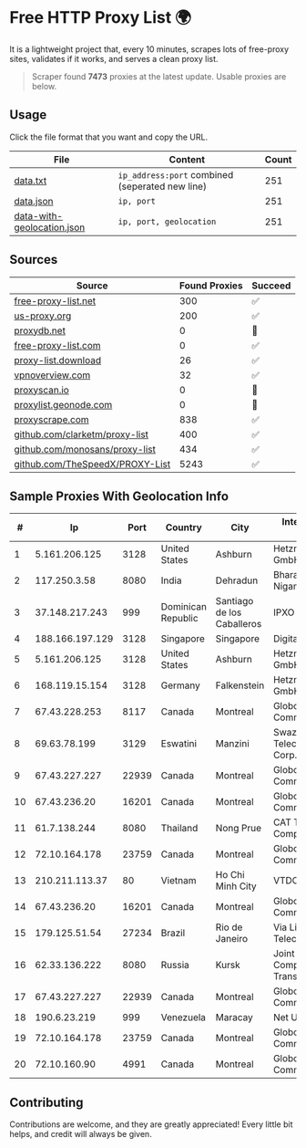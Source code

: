 
# Free HTTP Proxy List 🌍

It is a lightweight project that, every 10 minutes, scrapes lots of free-proxy sites, validates if it works, and serves a clean proxy list.


> Scraper found **7473** proxies at the latest update. Usable proxies are below.

## Usage

Click the file format that you want and copy the URL.


|File|Content|Count|
|----|-------|-----|
|[data.txt](https://raw.githubusercontent.com/themiralay/Proxy-List-World/master/data.txt)|`ip_address:port` combined (seperated new line)|251|
|[data.json](https://raw.githubusercontent.com/themiralay/Proxy-List-World/master/data.json)|`ip, port`|251|
|[data-with-geolocation.json](https://raw.githubusercontent.com/themiralay/Proxy-List-World/master/data-with-geolocation.json)|`ip, port, geolocation`|251|

## Sources

|Source|Found Proxies|Succeed|
|------|-------------|-------|
|[free-proxy-list.net](https://free-proxy-list.net)|300|✅|
|[us-proxy.org](https://www.us-proxy.org)|200|✅|
|[proxydb.net](http://proxydb.net)|0|🚫|
|[free-proxy-list.com](https://free-proxy-list.com/?page=&port=&type%5B%5D=http&type%5B%5D=https&up_time=0&search=Search)|0|✅|
|[proxy-list.download](https://www.proxy-list.download/HTTP)|26|✅|
|[vpnoverview.com](https://vpnoverview.com/privacy/anonymous-browsing/free-proxy-servers)|32|✅|
|[proxyscan.io](https://www.proxyscan.io)|0|🚫|
|[proxylist.geonode.com](https://proxylist.geonode.com/api/proxy-list?limit=300&page=1&sort_by=lastChecked&sort_type=desc&protocols=http,https)|0|🚫|
|[proxyscrape.com](https://api.proxyscrape.com/v2/?request=displayproxies&protocol=http&timeout=10000&country=all&ssl=all&anonymity=all)|838|✅|
|[github.com/clarketm/proxy-list](https://raw.githubusercontent.com/clarketm/proxy-list/master/proxy-list-raw.txt)|400|✅|
|[github.com/monosans/proxy-list](https://raw.githubusercontent.com/monosans/proxy-list/main/proxies/http.txt)|434|✅|
|[github.com/TheSpeedX/PROXY-List](https://raw.githubusercontent.com/TheSpeedX/PROXY-List/master/http.txt)|5243|✅|


## Sample Proxies With Geolocation Info

|#|Ip|Port|Country|City|Internet Service Provider|
|-|--|----|-------|----|-------------------------|
|1|5.161.206.125|3128|United States|Ashburn|Hetzner Online GmbH|
|2|117.250.3.58|8080|India|Dehradun|Bharat Sanchar Nigam Ltd|
|3|37.148.217.243|999|Dominican Republic|Santiago de los Caballeros|IPXO|
|4|188.166.197.129|3128|Singapore|Singapore|DigitalOcean, LLC|
|5|5.161.206.125|3128|United States|Ashburn|Hetzner Online GmbH|
|6|168.119.15.154|3128|Germany|Falkenstein|Hetzner Online GmbH|
|7|67.43.228.253|8117|Canada|Montreal|GloboTech Communications|
|8|69.63.78.199|3129|Eswatini|Manzini|Swaziland Posts & Telecommunications Corp.|
|9|67.43.227.227|22939|Canada|Montreal|GloboTech Communications|
|10|67.43.236.20|16201|Canada|Montreal|GloboTech Communications|
|11|61.7.138.244|8080|Thailand|Nong Prue|CAT Telecom Public Company Limited|
|12|72.10.164.178|23759|Canada|Montreal|GloboTech Communications|
|13|210.211.113.37|80|Vietnam|Ho Chi Minh City|VTDC|
|14|67.43.236.20|16201|Canada|Montreal|GloboTech Communications|
|15|179.125.51.54|27234|Brazil|Rio de Janeiro|Via Link Telecomunicacoes|
|16|62.33.136.222|8080|Russia|Kursk|Joint Stock Company TransTeleCom|
|17|67.43.227.227|22939|Canada|Montreal|GloboTech Communications|
|18|190.6.23.219|999|Venezuela|Maracay|Net Uno|
|19|72.10.164.178|23759|Canada|Montreal|GloboTech Communications|
|20|72.10.160.90|4991|Canada|Montreal|GloboTech Communications|



## Contributing

Contributions are welcome, and they are greatly appreciated! Every
little bit helps, and credit will always be given.

